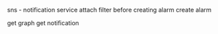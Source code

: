 sns - notification service
attach filter before creating alarm
create alarm

get graph 
get notification